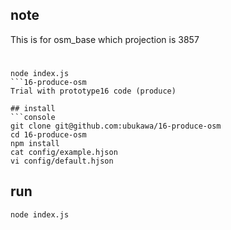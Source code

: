 ## note
This is for osm_base which projection is 3857  

#  

```console
node index.js 
```16-produce-osm
Trial with prototype16 code (produce)

## install
```console
git clone git@github.com:ubukawa/16-produce-osm
cd 16-produce-osm
npm install
cat config/example.hjson
vi config/default.hjson
```

## run
```console
node index.js
```  


